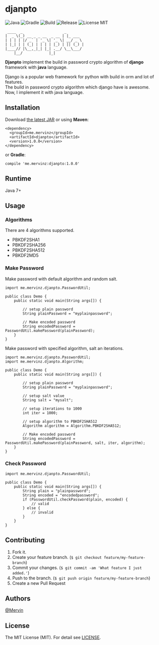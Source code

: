 # djanpto

![Java](https://img.shields.io/badge/java-1.8-orange.svg?style=flat)
![Gradle](https://img.shields.io/badge/gradle-2.14-green.svg?style=flat)
![Build](https://img.shields.io/badge/build-passing-brightgreen.svg?style=flat)
![Release](https://img.shields.io/badge/release-1.0.0-blue.svg?style=flat)
![License MIT](https://img.shields.io/badge/license-MIT-lightgray.svg?style=flat&maxAge=2592000)

```
 ____  _                   _        
|  _ \(_) __ _ _ __  _ __ | |_ ___  
| | | | |/ _` | '_ \| '_ \| __/ _ \ 
| |_| | | (_| | | | | |_) | || (_) |
|____// |\__,_|_| |_| .__/ \__\___/ 
    |__/            |_|                    
```

**Djanpto** implement the build in password crypto algorithm of **django** framework with **java** language.

Django is a popular web framework for python with build in orm and lot of features.<br> 
The build in password crypto algorithm which django have is awesome. <br>
Now, I implement it with java language.<br>
 
## Installation

Download [the latest JAR](http://central.maven.org/maven2/me/mervinz/djanpto/1.0.0/djanpto-1.1.0.jar) or using **Maven**:
 
 ```
 <dependency>
   <groupId>me.mervinz</groupId>
   <artifactId>djanpto</artifactId>
   <version>1.0.0</version>
 </dependency>
 ```
 
 or **Gradle**:
 
 ```
 compile 'me.mervinz:djanpto:1.0.0'
 ```
 
## Runtime

Java 7+

## Usage

### Algorithms

There are 4 algorithms supported.

- PBKDF2SHA1
- PBKDF2SHA256
- PBKDF2SHA512
- PBKDF2MD5

### Make Password

Make password with default algorithm and random salt.

```
import me.mervinz.djanpto.PasswordUtil;

public class Demo {
    public static void main(String args[]) {
    
        // setup plain password
        String plainPassword = "myplainpassword";
        
        // Make encoded password
        String encodedPassword = PasswordUtil.makePassword(plainPassword);
    }
}
```

Make password with specified algorithm, salt an iterations.

```
import me.mervinz.djanpto.PasswordUtil;
import me.mervinz.djanpto.Algorithm;

public class Demo {
    public static void main(String args[]) {
        
        // setup plain password
        String plainPassword = "myplainpassword";
        
        // setup salt value
        String salt = "mysalt";
        
        // setup iterations to 1000
        int iter = 1000;
        
        // setup algorithm to PBKDF2SHA512
        Algorithm algorithm = Algorithm.PBKDF2SHA512;
        
        // Make encoded password
        String encodedPassword = PasswordUtil.makePassword(plainPassword, salt, iter, algorithm);
    }
}
```

### Check Password

```
import me.mervinz.djanpto.PasswordUtil;

public class Demo {
    public static void main(String args[]) {
        String plain = "plainpassword";
        String encoded = "encodedpassword";
        if (PasswordUtil.checkPassword(plain, encoded) {
            // valid
        } else {
            // invalid
        }
    }
}
```

## Contributing

1. Fork it.
2. Create your feature branch. (`$ git checkout feature/my-feature-branch`)
3. Commit your changes. (`$ git commit -am 'What feature I just added.'`)
4. Push to the branch. (`$ git push origin feature/my-feature-branch`)
5. Create a new Pull Request

## Authors

[@Mervin](https://github.com/mofei2816) 

## License

The MIT License (MIT). For detail see [LICENSE](LICENSE).